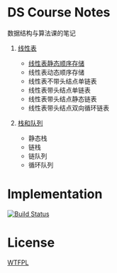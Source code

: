 # DS Course Notes

数据结构与算法课的笔记

1. [线性表](/doc/linearList.md)
    - [线性表静态顺序存储](/doc/linearList.md#静态存储顺序线性表)
    - 线性表动态顺序存储
    - 线性表不带头结点单链表
    - 线性表带头结点单链表
    - 线性表带头结点静态链表
    - 线性表带头结点双向循环链表

2. [栈和队列](/doc/stackQueue.md)
    - 静态栈
    - 链栈
    - 链队列
    - 循环队列

# Implementation
[![Build Status](https://travis-ci.org/BigPa/DS_Course_Notes.svg?branch=master)](https://travis-ci.org/BigPa/DS_Course_Notes)
# License
[WTFPL](http://www.wtfpl.net/txt/copying/)
